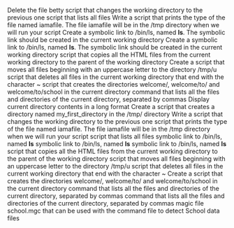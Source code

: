 Delete the file betty
script that changes the working directory to the previous one
script that lists all files
Write a script that prints the type of the file named iamafile. The file iamafile will be in the /tmp directory when we will run your script
Create a symbolic link to /bin/ls, named __ls__. The symbolic link should be created in the current working directory
Create a symbolic link to /bin/ls, named __ls__. The symbolic link should be created in the current working directory
script that copies all the HTML files from the current working directory to the parent of the working directory
Create a script that moves all files beginning with an uppercase letter to the directory /tmp/u
script that deletes all files in the current working directory that end with the character ~
script that creates the directories welcome/, welcome/to/ and welcome/to/school in the current directory
command that lists all the files and directories of the current directory, separated by commas
Display current directory contents in a long format
Create a script that creates a directory named my_first_directory in the /tmp/ directory
Write a script that changes the working directory to the previous one
script that prints the type of the file named iamafile. The file iamafile will be in the /tmp directory when we will run your script
script that lists all files
symbolic link to /bin/ls, named __ls__
symbolic link to /bin/ls, named __ls__
symbolic link to /bin/ls, named __ls__
script that copies all the HTML files from the current working directory to the parent of the working directory
script that moves all files beginning with an uppercase letter to the directory /tmp/u
script that deletes all files in the current working directory that end with the character ~
Create a script that creates the directories welcome/, welcome/to/ and welcome/to/school in the current directory
command that lists all the files and directories of the current directory, separated by commas
command that lists all the files and directories of the current directory, separated by commas
magic file school.mgc that can be used with the command file to detect School data files
